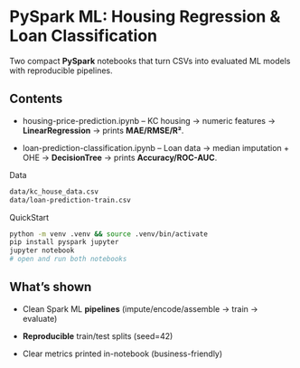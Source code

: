 PySpark ML: Housing Regression & Loan Classification
====================================================

Two compact **PySpark** notebooks that turn CSVs into evaluated ML models with reproducible pipelines.

Contents
--------

*   housing-price-prediction.ipynb – KC housing → numeric features → **LinearRegression** → prints **MAE/RMSE/R²**.
    
*   loan-prediction-classification.ipynb – Loan data → median imputation + OHE → **DecisionTree** → prints **Accuracy/ROC-AUC**.


Data 

```bash
data/kc_house_data.csv
data/loan-prediction-train.csv   
```

QuickStart

```bash
python -m venv .venv && source .venv/bin/activate
pip install pyspark jupyter
jupyter notebook
# open and run both notebooks
```

What’s shown
------------

*   Clean Spark ML **pipelines** (impute/encode/assemble → train → evaluate)
    
*   **Reproducible** train/test splits (seed=42)
    
*   Clear metrics printed in-notebook (business-friendly)
